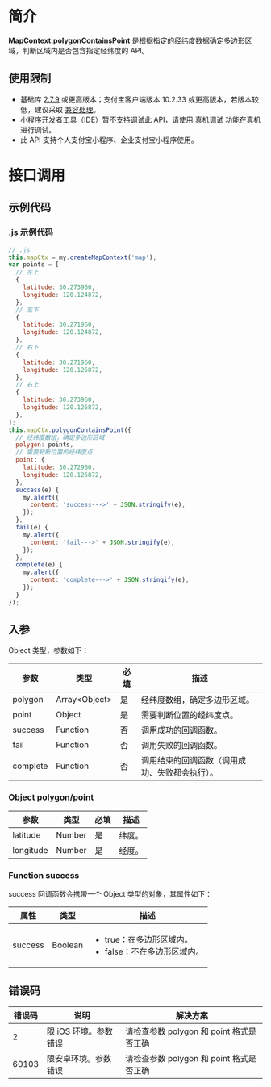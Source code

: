 # 简介

**MapContext.polygonContainsPoint** 是根据指定的经纬度数据确定多边形区域，判断区域内是否包含指定经纬度的 API。

## 使用限制

- 基础库 [2.7.9](https://opendocs.alipay.com/mini/framework/lib-upgrade-v2) 或更高版本；支付宝客户端版本 10.2.33 或更高版本，若版本较低，建议采取 [兼容处理](https://opendocs.alipay.com/mini/framework/compatibility)。
- 小程序开发者工具（IDE）暂不支持调试此 API，请使用 [真机调试](https://opendocs.alipay.com/mini/ide/remote-debug) 功能在真机进行调试。
- 此 API 支持个人支付宝小程序、企业支付宝小程序使用。

# 接口调用

## 示例代码

### .js 示例代码

```javascript
// .js
this.mapCtx = my.createMapContext('map');
var points = [
  // 左上
  {
    latitude: 30.273960,
    longitude: 120.124872,
  },
  // 左下
  {
    latitude: 30.271960,
    longitude: 120.124872,
  },
  // 右下
  {
    latitude: 30.271960,
    longitude: 120.126872,
  },
  // 右上
  {
    latitude: 30.273960,
    longitude: 120.126872,
  },
];
this.mapCtx.polygonContainsPoint({
  // 经纬度数组，确定多边形区域
  polygon: points,
  // 需要判断位置的经纬度点
  point: {
    latitude: 30.272960,
    longitude: 120.126872,
  },
  success(e) {
    my.alert({
      content: 'success--->' + JSON.stringify(e),
    });
  },
  fail(e) {
    my.alert({
      content: 'fail--->' + JSON.stringify(e),
    });
  },
  complete(e) {
    my.alert({
      content: 'complete--->' + JSON.stringify(e),
    });
  }
});
```

## 入参

Object 类型，参数如下：

| **参数** | **类型**        | **必填** | **描述**               |
| -------- | --------------- | -------- | ---------------------- |
| polygon  | Array\<Object\> | 是       | 经纬度数组，确定多边形区域。 |
| point    | Object          | 是       | 需要判断位置的经纬度点。  |
| success  | Function        | 否       | 调用成功的回调函数。   |
| fail  | Function        | 否       | 调用失败的回调函数。   |
| complete  | Function        | 否       | 调用结束的回调函数（调用成功、失败都会执行）。   |

### Object polygon/point

| **参数**  | **类型** | **必填** | **描述** |
| --------- | -------- | -------- | -------- |
| latitude  | Number   | 是       | 纬度。   |
| longitude | Number   | 是       | 经度。   |

### Function success

success 回调函数会携带一个 Object 类型的对象，其属性如下：

| **属性** | **类型** | **描述** |
| --- | --- | --- |
| success | Boolean | <ul><li>true：在多边形区域内。</li><li>false：不在多边形区域内。</li></ul> |


## 错误码

| **错误码**       | **说明** | **解决方案**                            |
| -------------- | -------- | ----------------------------------- |
| 2          | 限 iOS 环境。参数错误   | 请检查参数 polygon 和 point 格式是否正确 |
| 60103          | 限安卓环境。参数错误   | 请检查参数 polygon 和 point 格式是否正确 |
